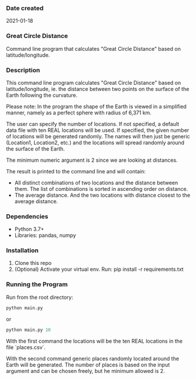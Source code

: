 ### Date created
2021-01-18

### Great Circle Distance
Command line program that calculates "Great Circle Distance" based on latitude/longitude.

### Description
This command line program calculates "Great Circle Distance" based on latitude/longitude, ie. the distance between two points on the surface of the Earth following the curvature.

Please note: In the program the shape of the Earth is viewed in a simplified manner, namely as a perfect sphere with radius of 6,371 km.

The user can specify the number of locations. If not specified, a default data file with ten REAL locations will be used. If specified, the given number of locations will be generated randomly. The names will then just be generic (Location1, Location2, etc.) and the locations will spread randomly around the surface of the Earth.

The minimum numeric argument is 2 since we are looking at distances.

The result is printed to the command line and will contain:
- All distinct combinations of two locations and the distance between them. The list of combinations is sorted in ascending order on distance.
- The average distance. And the two locations with distance closest to the average distance.

### Dependencies

- Python 3.7+
- Libraries: pandas, numpy

### Installation

1. Clone this repo
2. (Optional) Activate your virtual env. Run: pip install -r requirements.txt

### Running the Program

Run from the root directory:

```python
python main.py
```
or

```python
python main.py 10
```

With the first command the locations will be the ten REAL locations in the file ´places.csv´.

With the second command generic places randomly located around the Earth will be generated. The number of places is based on the input argument and can be chosen freely, but he minimum allowed is 2.
